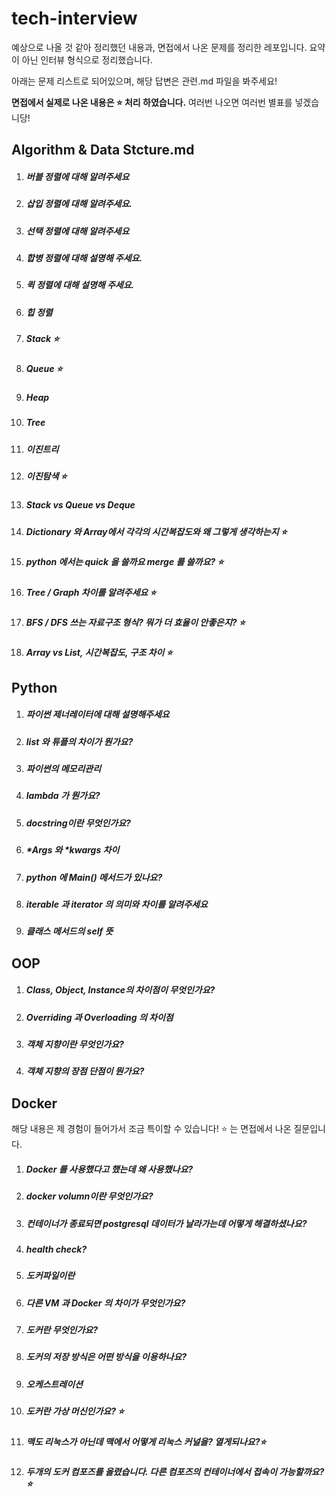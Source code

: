 # tech-interview

예상으로 나올 것 같아 정리했던 내용과, 면접에서 나온 문제를 정리한 레포입니다. 요약이 아닌 인터뷰 형식으로 정리했습니다.

아래는 문제 리스트로 되어있으며, 해당 답변은 관련.md  파일을 봐주세요!

__면접에서 실제로 나온 내용은 ⭐️ 처리 하였습니다.__ 여러번 나오면 여러번 별표를 넣겠습니당! 

##### 

## Algorithm & Data Stcture.md

1. ##### 버블 정렬에 대해 알려주세요

2. ##### 삽입 정렬에 대해 알려주세요.

3. ##### 선택 정렬에 대해 알려주세요

4. ##### 합병 정렬에 대해 설명해 주세요. 

5. ##### 퀵 정렬에 대해 설명해 주세요.

6. ##### 힙 정렬

7. ##### Stack ⭐️

8. ##### Queue ⭐️

9. ##### Heap 

10. ##### Tree

11. ##### 이진트리

12. ##### 이진탐색 ⭐️

13. ##### Stack vs Queue vs Deque

14. ##### Dictionary 와 Array에서 각각의 시간복잡도와 왜 그렇게 생각하는지 ⭐️

15. ##### python 에서는 quick 을 쓸까요 merge 를 쓸까요? ⭐️

16. ##### Tree / Graph 차이를 알려주세요 ⭐️

17. ##### BFS / DFS 쓰는 자료구조 형식? 뭐가 더 효율이 안좋은지? ⭐️

18. ##### Array vs List, 시간복잡도, 구조 차이 ⭐️



## Python

1. ##### 파이썬 제너레이터에 대해 설명해주세요

2. ##### list 와 튜플의 차이가 뭔가요?

3. ##### 파이썬의 메모리관리

4. ##### lambda 가 뭔가요?

5. ##### docstring이란 무엇인가요?

6. ##### *Args 와 *kwargs 차이 

7. ##### python 에 Main() 메서드가 있나요?

8. ##### iterable 과 iterator 의 의미와 차이를 알려주세요

9. ##### 클래스 메서드의 self 뜻



## OOP

1. ##### Class, Object, Instance의 차이점이 무엇인가요?

2. ##### Overriding 과 Overloading 의 차이점

3. ##### 객체 지향이란 무엇인가요?

4. ##### 객체 지향의 장점 단점이 뭔가요?



## Docker

해당 내용은 제 경험이 들어가서 조금 특이할 수 있습니다! ⭐️ 는 면접에서 나온 질문입니다.

1. ##### Docker 를 사용했다고 했는데 왜 사용했나요?

2. ##### docker volumn이란 무엇인가요?

3. ##### 컨테이너가 종료되면 postgresql 데이터가 날라가는데 어떻게 해결하셨나요?

4. ##### health check?

5. ##### 도커파일이란

6. ##### 다른 VM 과 Docker 의 차이가 무엇인가요?

7. ##### 도커란 무엇인가요?

8. ##### 도커의 저장 방식은 어떤 방식을 이용하나요?

9. ##### 오케스트레이션

10. ##### 도커란 가상 머신인가요? ⭐️

11. ##### 맥도 리눅스가 아닌데 맥에서 어떻게 리눅스 커널을? 열게되나요?⭐️

12. ##### 두개의 도커 컴포즈를 올렸습니다. 다른 컴포즈의 컨테이너에서 접속이 가능할까요? ⭐️





